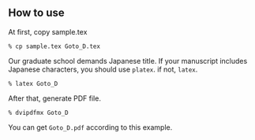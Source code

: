 ## How to use

At first, copy sample.tex

```
% cp sample.tex Goto_D.tex
```

Our graduate school demands Japanese title. If your manuscript includes Japanese characters, you should use `platex`. if not, `latex`.
```
% latex Goto_D
```

After that, generate PDF file.
```
% dvipdfmx Goto_D
```

You can get `Goto_D.pdf` according to this example.